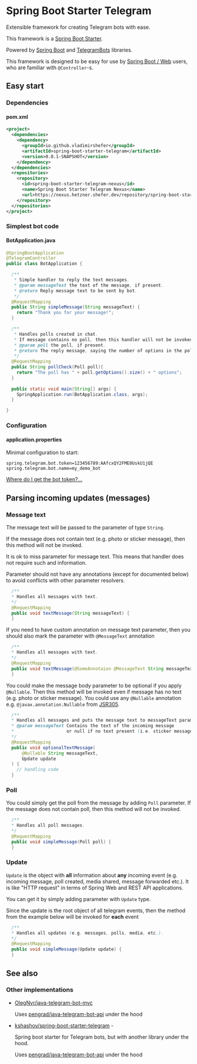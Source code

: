 # Spring Boot Starter Telegram

Extensible framework for creating Telegram bots with ease.

This framework is a [Spring Boot Starter](https://www.geeksforgeeks.org/spring-boot-starters/).

Powered by [Spring Boot](https://github.com/spring-projects/spring-boot) and 
[TelegramBots](https://github.com/rubenlagus/TelegramBots) libraries.

This framework is designed to be easy for use by [Spring Boot / Web](https://spring.io/guides/gs/spring-boot/) users, who are familiar with `@Controller`-s.

## Easy start

### Dependencies

#### pom.xml
```xml
<project>
  <dependencies>
    <dependency>
      <groupId>io.github.vladimirshefer</groupId>
      <artifactId>spring-boot-starter-telegram</artifactId>
      <version>0.0.1-SNAPSHOT</version>
    </dependency>
  </dependencies>
  <repositories>
    <repository>
      <id>spring-boot-starter-telegram-nexus</id>
      <name>Spring Boot Starter Telegram Nexus</name>
      <url>https://nexus.hetzner.shefer.dev/repository/spring-boot-starter-telegram/</url>
    </repository>
  </repositories>
</project>
```


### Simplest bot code

#### BotApplication.java
```java
@SpringBootApplication
@TelegramController
public class BotApplication {

  /**
   * Simple handler to reply the text messages.
   * @param messageText the text of the message, if present.
   * @return Reply message text to be sent by bot.
   */
  @RequestMapping
  public String simpleMessage(String messageText) {
    return "Thank you for your message!";
  }

  /**
   * Handles polls created in chat.
   * If message contains no poll, then this handler will not be invoked.
   * @param poll the poll, if present.
   * @return The reply message, saying the number of options in the poll.
   */
  @RequestMapping
  public String pollCheck(Poll poll){
    return "The poll has " + poll.getOptions().size() + " options";
  }
  
  public static void main(String[] args) {
    SpringApplication.run(BotApplication.class, args);
  }

}
```

### Configuration

#### application.properties

Minimal configuration to start:
```properties
spring.telegram.bot.token=123456789:AAfcxQY2FME0UskU1jQE
spring.telegram.bot.name=my_demo_bot
```
[Where do I get the bot token?...](https://core.telegram.org/bots#6-botfather)

## Parsing incoming updates (messages)

### Message text
The message text will be passed to the parameter of type `String`.

If the message does not contain text (e.g. photo or sticker message), 
then this method will not be invoked.

It is ok to miss parameter for message text. This means that handler does not require such and information.

Parameter should not have any annotations (except for documented below) 
to avoid conflicts with other parameter resolvers.
```java
  /**
  * Handles all messages with text.
  */
  @RequestMapping
  public void textMessage(String messageText) {
  }
```

If you need to have custom annotation on message text parameter, 
then you should also mark the parameter with `@MessageText` annotation

```java
  /**
  * Handles all messages with text.
  */
  @RequestMapping
  public void textMessage(@SomeAnnotaion @MessageText String messageText) {
  }
```

You could make the message body parameter to be optional if you apply `@Nullable`.
Then this method will be invoked even if message has no text (e.g. photo or sticker message).
You could use any `@Nullable` annotation e.g. 
`@javax.annotation.Nullable` from [JSR305](https://mvnrepository.com/artifact/com.google.code.findbugs/jsr305).

```java
  /**
  * Handles all messages and puts the message text to messageText parameter if present.
  * @param messageText Contains the text of the incoming message 
  *                    or null if no text present (i.e. sticker message).
  */
  @RequestMapping
  public void optionalTextMessage(
      @Nullable String messageText,
      Update update
  ) {
    // handling code
  }
```

### Poll
You could simply get the poll from the message by adding `Poll` parameter.
If the message does not contain poll, then this method will not be invoked.
```java
  /**
  * Handles all poll messages.
  */
  @RequestMapping
  public void simpleMessage(Poll poll) {
  }
```

### Update
`Update` is the object with **all** information about **any** incoming event 
(e.g. incoming message, poll created, media shared, message forwarded etc.).
It is like "HTTP request" in terms of Spring Web and REST API applications.

You can get it by simply adding parameter with `Update` type.

Since the update is the root object of all telegram events, then the method from the example below will be invoked for **each** event 
```java
  /**
  * Handles all updates (e.g. messages, polls, media, etc.).
  */
  @RequestMapping
  public void simpleMessage(Update update) {
  }
```


## See also

### Other implementations
- [OlegNyr/java-telegram-bot-mvc](https://github.com/OlegNyr/java-telegram-bot-mvc)
  
  Uses [pengrad/java-telegram-bot-api](https://github.com/pengrad/java-telegram-bot-api) under the hood
  
  
- [kshashov/spring-boot-starter-telegram](https://github.com/kshashov/spring-boot-starter-telegram/) - 

  Spring boot starter for Telegram bots, but with another library under the hood.
  
  Uses [pengrad/java-telegram-bot-api](https://github.com/pengrad/java-telegram-bot-api) under the hood
  
